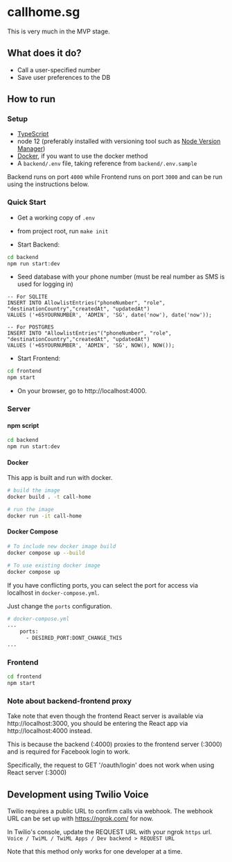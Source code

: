 # callhome.sg

This is very much in the MVP stage.

## What does it do?

- Call a user-specified number
- Save user preferences to the DB

## How to run

### Setup

- [TypeScript](https://www.npmjs.com/package/typescript)
- node 12 (preferably installed with versioning tool such as [Node Version Manager](https://github.com/nvm-sh/nvm))
- [Docker](https://docs.docker.com/get-docker/), if you want to use the docker method
- A `backend/.env` file, taking reference from `backend/.env.sample`

Backend runs on port `4000` while Frontend runs on port `3000` and can be run using the instructions below.

### Quick Start

- Get a working copy of `.env`

- from project root, run `make init`

- Start Backend:

```bash
cd backend
npm run start:dev
```

- Seed database with your phone number (must be real number as SMS is used for logging in)

```
-- For SQLITE
INSERT INTO AllowlistEntries("phoneNumber", "role", "destinationCountry","createdAt", "updatedAt")
VALUES ('+65YOURNUMBER', 'ADMIN', 'SG', date('now'), date('now'));

-- For POSTGRES
INSERT INTO "AllowlistEntries"("phoneNumber", "role", "destinationCountry","createdAt", "updatedAt")
VALUES ('+65YOURNUMBER', 'ADMIN', 'SG', NOW(), NOW());
```

- Start Frontend:

```bash
cd frontend
npm start
```

- On your browser, go to http://localhost:4000.

### Server

#### npm script

```bash
cd backend
npm run start:dev
```

#### Docker

This app is built and run with docker.

```sh
# build the image
docker build . -t call-home

# run the image
docker run -it call-home
```

#### Docker Compose

```bash
# To include new docker image build
docker compose up --build

# To use existing docker image
docker compose up
```

If you have conflicting ports, you can select the port for access via localhost in `docker-compose.yml`.

Just change the `ports` configuration.

```bash
# docker-compose.yml
...
    ports:
      - DESIRED_PORT:DONT_CHANGE_THIS
...
```

### Frontend

```bash
cd frontend
npm start
```

### Note about backend-frontend proxy

Take note that even though the frontend React server is available via http://localhost:3000, you should be entering the React app via http://localhost:4000 instead.

This is because the backend (:4000) proxies to the frontend server (:3000) and is required for Facebook login to work.

Specifically, the request to GET '/oauth/login' does not work when using React server (:3000)

## Development using Twilio Voice

Twilio requires a public URL to confirm calls via webhook. The webhook URL can be set up with https://ngrok.com/ for now.

In Twilio's console, update the REQUEST URL with your ngrok `https` url.
`Voice / TwiML / TwiML Apps / Dev backend > REQUEST URL`

Note that this method only works for one developer at a time.
